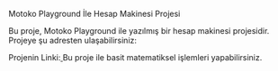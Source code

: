 Motoko Playground İle Hesap Makinesi Projesi

Bu proje, Motoko Playground ile yazılmış bir hesap makinesi projesidir. Projeye şu adresten ulaşabilirsiniz:

Projenin Linki:[
](https://m7sm4-2iaaa-aaaab-qabra-cai.raw.ic0.app/?tag=2003710119)
Bu proje ile basit matematiksel işlemleri yapabilirsiniz.
